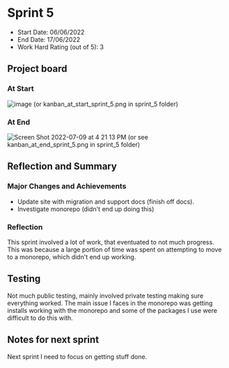 # Sprint 5

- Start Date: 06/06/2022
- End Date: 17/06/2022
- Work Hard Rating (out of 5): 3

## Project board

### At Start

![image](https://user-images.githubusercontent.com/52091960/171774328-eab9a3f3-80a6-41a9-a2d4-db5f42f2957b.png)
(or kanban_at_start_sprint_5.png in sprint_5 folder)

### At End

![Screen Shot 2022-07-09 at 4 21 13 PM](https://user-images.githubusercontent.com/52091960/178091383-14afc15b-c503-483e-b522-071b43769df3.png)
(or see kanban_at_end_sprint_5.png in sprint_5 folder)

## Reflection and Summary

### Major Changes and Achievements

- Update site with migration and support docs (finish off docs).
- Investigate monorepo (didn't end up doing this)

### Reflection

This sprint involved a lot of work, that eventuated to not much progress.
This was because a large portion of time was spent on attempting to move to a monorepo, which didn't end up working.

## Testing

Not much public testing, mainly involved private testing making sure everything worked.
The main issue I faces in the monorepo was getting installs working with the monorepo and some of the packages I use were difficult to do this with.

## Notes for next sprint

Next sprint I need to focus on getting stuff done.
